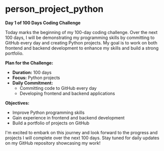 # person_project_python
**Day 1 of 100 Days Coding Challenge**

Today marks the beginning of my 100-day coding challenge. Over the next 100 days, I will be demonstrating my programming skills by committing to GitHub every day and creating Python projects. My goal is to work on both frontend and backend development to enhance my skills and build a strong portfolio.

**Plan for the Challenge:**
- **Duration:** 100 days
- **Focus:** Python projects
- **Daily Commitment:** 
  - Committing code to GitHub every day
  - Developing frontend and backend applications

**Objectives:**
- Improve Python programming skills
- Gain experience in frontend and backend development
- Build a portfolio of projects on GitHub

I'm excited to embark on this journey and look forward to the progress and projects I will complete over the next 100 days. Stay tuned for daily updates on my GitHub repository showcasing my work!
